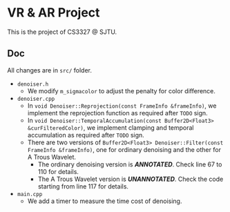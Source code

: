 # VR & AR Project
This is the project of CS3327 @ SJTU.

## Doc
All changes are in `src/` folder.

- `denoiser.h`
  - We modify `m_sigmacolor` to adjust the penalty for color difference.
- `denoiser.cpp`
  - In `void Denoiser::Reprojection(const FrameInfo &frameInfo)`, we implement the reprojection function as required after `TODO` sign.
  - In `void Denoiser::TemporalAccumulation(const Buffer2D<Float3> &curFilteredColor)`, we implement clamping and temporal accumulation as required after `TODO` sign.
  - There are two versions of `Buffer2D<Float3> Denoiser::Filter(const FrameInfo &frameInfo)`, one for ordinary denoising and the other for A Trous Wavelet.
    - The ordinary denoising version is ***ANNOTATED***. Check line 67 to 110 for details.
    - The A Trous Wavelet version is ***UNANNOTATED***. Check the code starting from line 117 for details.
- `main.cpp`
  - We add a timer to measure the time cost of denoising.
